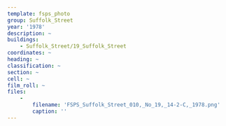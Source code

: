 ```yaml
---
template: fsps_photo
group: Suffolk_Street
year: '1978'
description: ~
buildings:
    - Suffolk_Street/19_Suffolk_Street
coordinates: ~
heading: ~
classification: ~
section: ~
cell: ~
film_roll: ~
files:
    -
        filename: 'FSPS_Suffolk_Street_010,_No_19,_14-2-C,_1978.png'
        caption: ''
---
```

